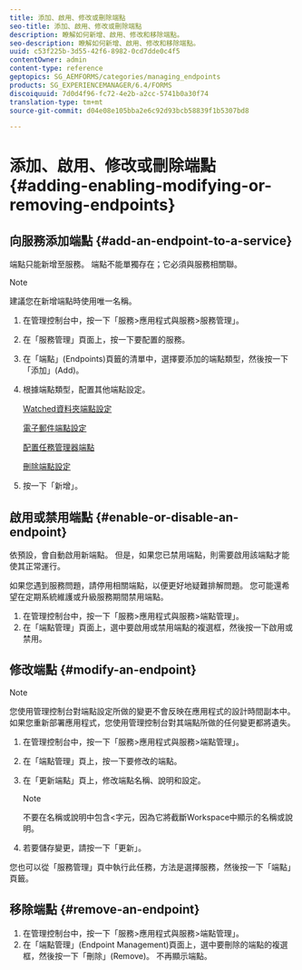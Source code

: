 ```yaml
---
title: 添加、啟用、修改或刪除端點
seo-title: 添加、啟用、修改或刪除端點
description: 瞭解如何新增、啟用、修改和移除端點。
seo-description: 瞭解如何新增、啟用、修改和移除端點。
uuid: c53f225b-3d55-42f6-8982-0cd7dde0c4f5
contentOwner: admin
content-type: reference
geptopics: SG_AEMFORMS/categories/managing_endpoints
products: SG_EXPERIENCEMANAGER/6.4/FORMS
discoiquuid: 7d0d4f96-fc72-4e2b-a2cc-5741b0a30f74
translation-type: tm+mt
source-git-commit: d04e08e105bba2e6c92d93bcb58839f1b5307bd8

---
```



# 添加、啟用、修改或刪除端點 {#adding-enabling-modifying-or-removing-endpoints}

## 向服務添加端點 {#add-an-endpoint-to-a-service}

端點只能新增至服務。 端點不能單獨存在；它必須與服務相關聯。

>[!NOTE]
>
>建議您在新增端點時使用唯一名稱。

1. 在管理控制台中，按一下「服務>應用程式與服務>服務管理」。
1. 在「服務管理」頁面上，按一下要配置的服務。
1. 在「端點」(Endpoints)頁籤的清單中，選擇要添加的端點類型，然後按一下「添加」(Add)。
1. 根據端點類型，配置其他端點設定。

   [Watched資料夾端點設定](/help/forms/using/admin-help/configuring-watched-folder-endpoints.md#watched-folder-endpoint-settings)

   [電子郵件端點設定](/help/forms/using/admin-help/configuring-email-endpoints.md#email-endpoint-settings)

   [配置任務管理器端點](/help/forms/using/admin-help/configuring-task-manager-endpoints.md#configuring-task-manager-endpoints)

   [刪除端點設定](/help/forms/using/admin-help/configuring-remoting-endpoints.md#remoting-endpoint-settings)

1. 按一下「新增」。

## 啟用或禁用端點 {#enable-or-disable-an-endpoint}

依預設，會自動啟用新端點。 但是，如果您已禁用端點，則需要啟用該端點才能使其正常運行。

如果您遇到服務問題，請停用相關端點，以便更好地疑難排解問題。 您可能還希望在定期系統維護或升級服務期間禁用端點。

1. 在管理控制台中，按一下「服務>應用程式與服務>端點管理」。
1. 在「端點管理」頁面上，選中要啟用或禁用端點的複選框，然後按一下啟用或禁用。

## 修改端點 {#modify-an-endpoint}

>[!NOTE]
>
>您使用管理控制台對端點設定所做的變更不會反映在應用程式的設計時間副本中。 如果您重新部署應用程式，您使用管理控制台對其端點所做的任何變更都將遺失。

1. 在管理控制台中，按一下「服務>應用程式與服務>端點管理」。
1. 在「端點管理」頁上，按一下要修改的端點。
1. 在「更新端點」頁上，修改端點名稱、說明和設定。

   >[!NOTE]
   >
   >不要在名稱或說明中包含&lt;字元，因為它將截斷Workspace中顯示的名稱或說明。

1. 若要儲存變更，請按一下「更新」。

您也可以從「服務管理」頁中執行此任務，方法是選擇服務，然後按一下「端點」頁籤。

## 移除端點 {#remove-an-endpoint}

1. 在管理控制台中，按一下「服務>應用程式與服務>端點管理」。
1. 在「端點管理」(Endpoint Management)頁面上，選中要刪除的端點的複選框，然後按一下「刪除」(Remove)。 不再顯示端點。

